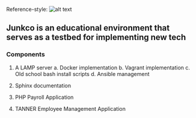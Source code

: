 Reference-style: 
![alt text][logo]

[logo]: https://github.com/chris-conklin/junkco/static/img/junkco.png 

## Junkco is an educational environment that serves as a testbed for implementing new tech

### Components

1. A LAMP server
	a. Docker implementation
        b. Vagrant implementation
        c. Old school bash install scripts
	d. Ansible management

2. Sphinx documentation

3. PHP Payroll Application

4. TANNER Employee Management Application

 
